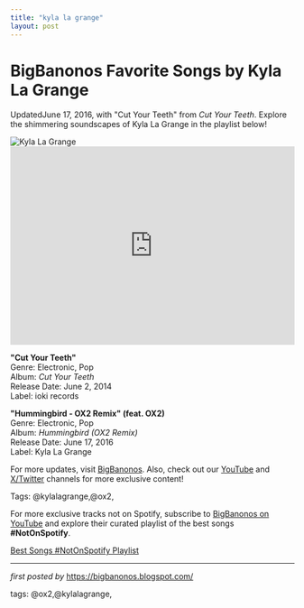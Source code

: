 ```yaml
---
title: "kyla la grange"
layout: post
---
```

<!-- Title of the Post -->
<h1 >BigBanonos Favorite Songs by Kyla La Grange</h1> <!-- Introductory Text -->
<p >UpdatedJune 17, 2016, with "Cut Your Teeth" from <em>Cut Your Teeth</em>. Explore the shimmering soundscapes of Kyla La Grange in the playlist below!</p> <!-- Featured Image -->
<div > <img src="https://i.scdn.co/image/ab67616d00001e026a6e3c111f9c38cf6095b2a1" alt="Kyla La Grange" />
</div> <!-- Spotify Embed -->
<div > <iframe src="https://open.spotify.com/embed/playlist/3hpQ7BhOr4SujblGfbNIAg?utm_source=generator" width="100%" height="352" frameborder="0" allowfullscreen="" allow="autoplay; clipboard-write; encrypted-media; fullscreen; picture-in-picture" loading="lazy"></iframe>
</div> <!-- Song Information -->
<div > <p><strong>"Cut Your Teeth"</strong><br> Genre: Electronic, Pop<br> Album: <em>Cut Your Teeth</em><br> Release Date: June 2, 2014<br> Label: ioki records</p> <p><strong>"Hummingbird - OX2 Remix" (feat. OX2)</strong><br> Genre: Electronic, Pop<br> Album: <em>Hummingbird (OX2 Remix)</em><br> Release Date: June 17, 2016<br> Label: Kyla La Grange</p>
</div> <!-- Footer Links -->
<div > <p>For more updates, visit <a href="https://bigbanonos.blogspot.com/" target="_blank">BigBanonos</a>. Also, check out our <a href="https://www.youtube.com/@BigBanonos" target="_blank">YouTube</a> and <a href="https://x.com/bigbanonos" target="_blank">X/Twitter</a> channels for more exclusive content!</p>
</div> <!-- Tags -->
<p >Tags: @kylalagrange,@ox2,</p>


<!--Subscribe and Playlist Links-->
<div>
    <p>For more exclusive tracks not on Spotify, subscribe to <a href="https://www.youtube.com/@BigBanonos" target="_blank">BigBanonos on YouTube</a> and explore their curated playlist of the best songs <strong>#NotOnSpotify</strong>.</p>
    <p><a href="https://www.youtube.com/playlist?list=PLtuNtuTatqI0kFahUCbtbfenC_ET5O_tr" target="_blank">Best Songs #NotOnSpotify Playlist<br /></a></p></div>

<hr />

<p><em>first posted by</em> <a href="https://bigbanonos.blogspot.com/" rel="noopener" target="_new">https://bigbanonos.blogspot.com/</a></p>

<p>tags: @ox2,@kylalagrange,</p>
